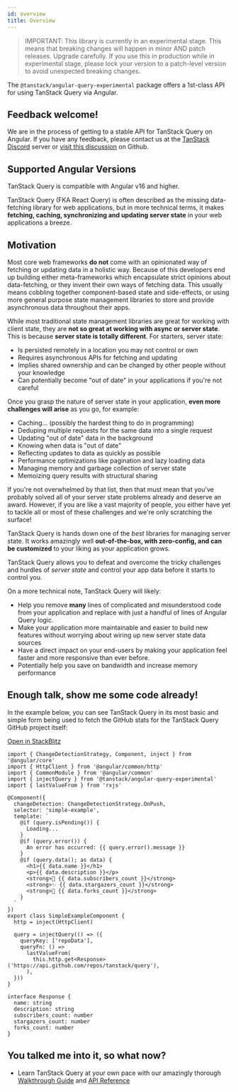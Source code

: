 ```yaml
---
id: overview
title: Overview
---
```


> IMPORTANT: This library is currently in an experimental stage. This means that breaking changes will happen in minor AND patch releases. Upgrade carefully. If you use this in production while in experimental stage, please lock your version to a patch-level version to avoid unexpected breaking changes.

The `@tanstack/angular-query-experimental` package offers a 1st-class API for using TanStack Query via Angular.

## Feedback welcome!

We are in the process of getting to a stable API for TanStack Query on Angular. If you have any feedback, please contact us at the [TanStack Discord](https://tlinz.com/discord) server or [visit this discussion](https://github.com/TanStack/query/discussions/6293) on Github.

## Supported Angular Versions

TanStack Query is compatible with Angular v16 and higher.

TanStack Query (FKA React Query) is often described as the missing data-fetching library for web applications, but in more technical terms, it makes **fetching, caching, synchronizing and updating server state** in your web applications a breeze.

## Motivation

Most core web frameworks **do not** come with an opinionated way of fetching or updating data in a holistic way. Because of this developers end up building either meta-frameworks which encapsulate strict opinions about data-fetching, or they invent their own ways of fetching data. This usually means cobbling together component-based state and side-effects, or using more general purpose state management libraries to store and provide asynchronous data throughout their apps.

While most traditional state management libraries are great for working with client state, they are **not so great at working with async or server state**. This is because **server state is totally different**. For starters, server state:

- Is persisted remotely in a location you may not control or own
- Requires asynchronous APIs for fetching and updating
- Implies shared ownership and can be changed by other people without your knowledge
- Can potentially become "out of date" in your applications if you're not careful

Once you grasp the nature of server state in your application, **even more challenges will arise** as you go, for example:

- Caching... (possibly the hardest thing to do in programming)
- Deduping multiple requests for the same data into a single request
- Updating "out of date" data in the background
- Knowing when data is "out of date"
- Reflecting updates to data as quickly as possible
- Performance optimizations like pagination and lazy loading data
- Managing memory and garbage collection of server state
- Memoizing query results with structural sharing

If you're not overwhelmed by that list, then that must mean that you've probably solved all of your server state problems already and deserve an award. However, if you are like a vast majority of people, you either have yet to tackle all or most of these challenges and we're only scratching the surface!

TanStack Query is hands down one of the _best_ libraries for managing server state. It works amazingly well **out-of-the-box, with zero-config, and can be customized** to your liking as your application grows.

TanStack Query allows you to defeat and overcome the tricky challenges and hurdles of _server state_ and control your app data before it starts to control you.

On a more technical note, TanStack Query will likely:

- Help you remove **many** lines of complicated and misunderstood code from your application and replace with just a handful of lines of Angular Query logic.
- Make your application more maintainable and easier to build new features without worrying about wiring up new server state data sources
- Have a direct impact on your end-users by making your application feel faster and more responsive than ever before.
- Potentially help you save on bandwidth and increase memory performance

[//]: # 'Example'

## Enough talk, show me some code already!

In the example below, you can see TanStack Query in its most basic and simple form being used to fetch the GitHub stats for the TanStack Query GitHub project itself:

[Open in StackBlitz](https://stackblitz.com/github/TanStack/query/tree/main/examples/angular/simple)

```angular-ts
import { ChangeDetectionStrategy, Component, inject } from '@angular/core'
import { HttpClient } from '@angular/common/http'
import { CommonModule } from '@angular/common'
import { injectQuery } from '@tanstack/angular-query-experimental'
import { lastValueFrom } from 'rxjs'

@Component({
  changeDetection: ChangeDetectionStrategy.OnPush,
  selector: 'simple-example',
  template: `
    @if (query.isPending()) {
      Loading...
    }
    @if (query.error()) {
      An error has occurred: {{ query.error().message }}
    }
    @if (query.data(); as data) {
      <h1>{{ data.name }}</h1>
      <p>{{ data.description }}</p>
      <strong>👀 {{ data.subscribers_count }}</strong>
      <strong>✨ {{ data.stargazers_count }}</strong>
      <strong>🍴 {{ data.forks_count }}</strong>
    }
  `
})
export class SimpleExampleComponent {
  http = inject(HttpClient)

  query = injectQuery(() => ({
    queryKey: ['repoData'],
    queryFn: () =>
      lastValueFrom(
        this.http.get<Response>('https://api.github.com/repos/tanstack/query'),
      ),
  }))
}

interface Response {
  name: string
  description: string
  subscribers_count: number
  stargazers_count: number
  forks_count: number
}
```

## You talked me into it, so what now?

- Learn TanStack Query at your own pace with our amazingly thorough [Walkthrough Guide](../installation.md) and [API Reference](../reference/functions/injectquery.md)
